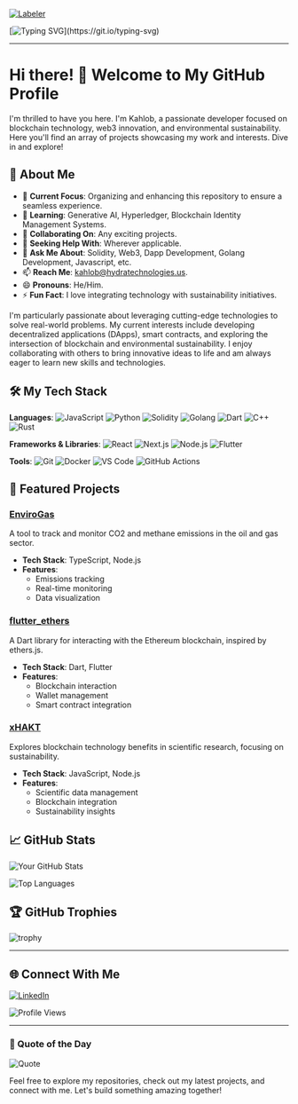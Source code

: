 [![Labeler](https://github.com/HydraTechnologies-ops/HydraTechnologies-ops/actions/workflows/labeler.yml/badge.svg)](https://github.com/HydraTechnologies-ops/HydraTechnologies-ops/actions/workflows/labeler.yml) 

[![Typing SVG](https://readme-typing-svg.demolab.com/?lines=Welcome+to+the+Hydra+Tech+Hub!;Explore+My+Projects+and+Innovations!)](https://git.io/typing-svg)

---

# Hi there! 👋 Welcome to My GitHub Profile

I'm thrilled to have you here. I'm Kahlob, a passionate developer focused on blockchain technology, web3 innovation, and environmental sustainability. Here you'll find an array of projects showcasing my work and interests. Dive in and explore!

## 🚀 About Me

- 🔭 **Current Focus**: Organizing and enhancing this repository to ensure a seamless experience.
- 🌱 **Learning**: Generative AI, Hyperledger, Blockchain Identity Management Systems.
- 👯 **Collaborating On**: Any exciting projects.
- 🤔 **Seeking Help With**: Wherever applicable.
- 💬 **Ask Me About**: Solidity, Web3, Dapp Development, Golang Development, Javascript, etc.
- 📫 **Reach Me**: kahlob@hydratechnologies.us.
- 😄 **Pronouns**: He/Him.
- ⚡ **Fun Fact**: I love integrating technology with sustainability initiatives.

I'm particularly passionate about leveraging cutting-edge technologies to solve real-world problems. My current interests include developing decentralized applications (DApps), smart contracts, and exploring the intersection of blockchain and environmental sustainability. I enjoy collaborating with others to bring innovative ideas to life and am always eager to learn new skills and technologies.

## 🛠️ My Tech Stack

**Languages**:
![JavaScript](https://img.shields.io/badge/-JavaScript-black?style=flat-square&logo=javascript)
![Python](https://img.shields.io/badge/-Python-black?style=flat-square&logo=python)
![Solidity](https://img.shields.io/badge/-Solidity-black?style=flat-square&logo=solidity)
![Golang](https://img.shields.io/badge/-Golang-black?style=flat-square&logo=go)
![Dart](https://img.shields.io/badge/-Dart-black?style=flat-square&logo=dart)
![C++](https://img.shields.io/badge/-C++-black?style=flat-square&logo=cplusplus)
![Rust](https://img.shields.io/badge/-Rust-black?style=flat-square&logo=rust)

**Frameworks & Libraries**:
![React](https://img.shields.io/badge/-React-black?style=flat-square&logo=react)
![Next.js](https://img.shields.io/badge/-Next.js-black?style=flat-square&logo=next.js)
![Node.js](https://img.shields.io/badge/-Node.js-black?style=flat-square&logo=node.js)
![Flutter](https://img.shields.io/badge/-Flutter-black?style=flat-square&logo=flutter)

**Tools**:
![Git](https://img.shields.io/badge/-Git-black?style=flat-square&logo=git)
![Docker](https://img.shields.io/badge/-Docker-black?style=flat-square&logo=docker)
![VS Code](https://img.shields.io/badge/-VS%20Code-black?style=flat-square&logo=visual-studio-code)
![GitHub Actions](https://img.shields.io/badge/-GitHub%20Actions-black?style=flat-square&logo=github-actions)

## 🌟 Featured Projects

### **[EnviroGas](https://github.com/HydraTechnologies-ops/EnviroGas)**
A tool to track and monitor CO2 and methane emissions in the oil and gas sector.

- **Tech Stack**: TypeScript, Node.js
- **Features**:
  - Emissions tracking
  - Real-time monitoring
  - Data visualization

### **[flutter_ethers](https://github.com/HydraTechnologies-ops/flutter_ethers)**
A Dart library for interacting with the Ethereum blockchain, inspired by ethers.js.

- **Tech Stack**: Dart, Flutter
- **Features**:
  - Blockchain interaction
  - Wallet management
  - Smart contract integration

### **[xHAKT](https://github.com/HydraTechnologies-ops/xHAKT)**
Explores blockchain technology benefits in scientific research, focusing on sustainability.

- **Tech Stack**: JavaScript, Node.js
- **Features**:
  - Scientific data management
  - Blockchain integration
  - Sustainability insights

## 📈 GitHub Stats

![Your GitHub Stats](https://github-readme-stats.vercel.app/api?username=HydraTechnologies-ops&show_icons=true&hide_border=true&theme=radical)

![Top Languages](https://github-readme-stats.vercel.app/api/top-langs/?username=HydraTechnologies-ops&langs_count=8&layout=compact&theme=radical)

## 🏆 GitHub Trophies

![trophy](https://github-profile-trophy.vercel.app/?username=HydraTechnologies-ops&theme=onedark)

---

## 🌐 Connect With Me

[![LinkedIn](https://img.shields.io/badge/-LinkedIn-black?style=flat-square&logo=linkedin)](https://www.linkedin.com/in/kahlobbookout/)

![Profile Views](https://komarev.com/ghpvc/?username=HydraTechnologies-ops&color=blue&style=flat-square)

---

### 📜 Quote of the Day

![Quote](https://quotes-github-readme.vercel.app/api?type=horizontal&theme=radical)

Feel free to explore my repositories, check out my latest projects, and connect with me. Let's build something amazing together!

